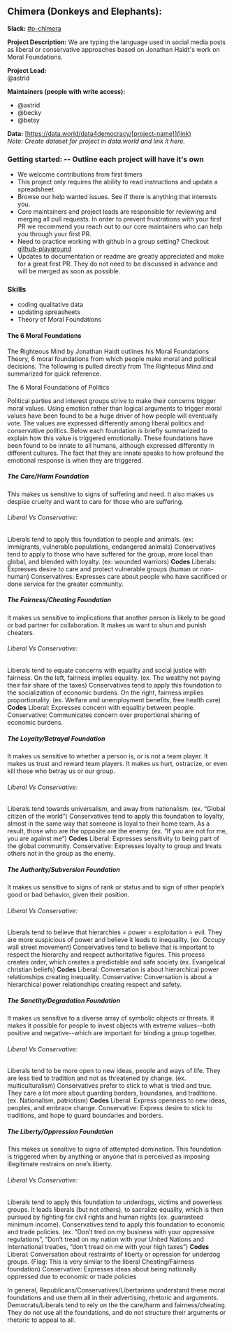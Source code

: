 ## Chimera (Donkeys and Elephants):

**Slack:** [#p-chimera](https://datafordemocracy.slack.com/messages/C7RUTAK9C)

**Project Description:**
We are typing the language used in social media posts as liberal or conservative approaches based on Jonathan Haidt's work on Moral Foundations. 

**Project Lead:**  
@astrid

**Maintainers (people with write access):**
* @astrid
* @becky
* @betsy

**Data:** [https://data.world/data4democracy/[project-name]](link)   
_Note: Create dataset for project in data.world and link it here._


### Getting started:  -- Outline each project will have it's own
* We welcome contributions from first timers 
* This project only requires the ability to read instructions and update a spreadsheet
* Browse our help wanted issues. See if there is anything that interests you.
* Core maintainers and project leads are responsible for reviewing and merging all pull requests. In order to prevent frustrations with your first PR we recommend you reach out to our core maintainers who can help you through your first PR.
* Need to practice working with github in a group setting? Checkout [github-playground](https://github.com/Data4Democracy/github-playground)
* Updates to documentation or readme are greatly appreciated and make for a great first PR. They do not need to be discussed in advance and will be merged as soon as possible.


### Skills
* coding qualitative data
* updating spreasheets
* Theory of Moral Foundations




#### The 6 Moral Foundations
The Righteous Mind  by Jonathan Haidt outlines his Moral Foundations Theory,  6 moral foundations from which people make moral and political decisions. The following is pulled directly from The Righteous Mind and summarized for quick reference. 

The 6 Moral Foundations of Politics

Political parties and interest groups strive to make their concerns trigger moral values. Using emotion rather than logical arguments to trigger moral values have been found to be a huge driver of how people will eventually vote. The values are expressed differently among liberal politics and conservative politics. 
Below each foundation is briefly summarized to explain how this value is triggered emotionally. These foundations have been found to be innate to all humans, although expressed differently in different cultures. The fact that they are innate speaks to how profound the emotional response is when they are triggered.

##### The Care/Harm Foundation
This makes us sensitive to signs of  suffering and need. It also makes us despise cruelty and want to care for those who are suffering. 
###### Liberal Vs Conservative:
Liberals tend to apply this foundation to people and animals. (ex: immigrants, vulnerable populations, endangered animals)
Conservatives tend to apply to those who have suffered for the group, more local than global, and blended with loyalty. (ex: wounded warriors)
**Codes**
Liberals:  Expresses desire to care and protect vulnerable groups (human or non-human)
Conservatives: Expresses care about people who have sacrificed or done service for the greater community.

##### The Fairness/Cheating Foundation
It makes us sensitive to implications that another person is likely to be good or bad partner for collaboration. It makes us want to shun and punish cheaters.  
###### Liberal Vs Conservative:
Liberals tend to equate concerns with equality and social justice with fairness. On the left, fairness implies equality. (ex. The wealthy not paying their fair share of the taxes)
Conservatives tend to apply this foundation to the socialization of economic burdens. On the right, fairness implies proportionality. (ex. Welfare and unemployment benefits, free health care)
**Codes**
Liberal: Expresses concern with equality between people.
Conservative: Communicates concern over proportional sharing of economic burdens.

##### The Loyalty/Betrayal Foundation
It makes us sensitive to whether a person is, or is not a team player. It makes us trust and reward team players. It makes us hurt, ostracize, or even kill those who betray us or our group. 
###### Liberal Vs Conservative:
Liberals tend towards universalism, and away from nationalism. (ex. “Global citizen of the world”)
Conservatives tend to apply this foundation to loyalty, almost in the same way that someone is loyal to their home team. As a result, those who are the opposite are the enemy. (ex. “If you are not for me, you are against me”)
**Codes**
Liberal: Expresses sensitivity to being part of the global community.
Conservative: Expresses loyalty to group and treats others not in the group as the enemy.

##### The Authority/Subversion Foundation
It makes us sensitive to signs of rank or status and to sign of other people’s good or bad behavior, given their position.  
###### Liberal Vs Conservative:
Liberals tend to believe that hierarchies = power = exploitation = evil. They are more suspicious of power and believe it leads to inequality. (ex. Occupy wall street movement)
Conservatives tend to believe that is important to respect the hierarchy and respect authoritative figures. This process creates order, which creates a predictable and safe society (ex. Evangelical christian beliefs)
**Codes**
Liberal: Conversation is about hierarchical power relationships creating inequality. 
Conservative: Conversation is about a hierarchical power relationships creating respect and safety.

##### The Sanctity/Degradation Foundation
It makes us sensitive to a diverse array of symbolic objects or threats. It makes it possible for people to invest objects with extreme values--both positive and negative--which are important for binding a group together. 
###### Liberal Vs Conservative:
Liberals tend to be more open to new ideas, people and ways of life. They are less tied to tradition and not as threatened by change. (ex. multiculturalism)
Conservatives prefer to stick to what is tried and true. They care a lot more about guarding borders, boundaries, and traditions. (ex. Nationalism, patriotism)
**Codes**
Liberal: Express openness to new ideas, peoples,  and embrace change.
Conservative: Express desire to stick to traditions, and hope to guard boundaries and borders.

##### The Liberty/Oppression Foundation
This makes us sensitive to signs of attempted domination. This foundation is triggered when by anything or anyone that is perceived as imposing illegitimate restrains on one’s liberty. 
###### Liberal Vs Conservative:
Liberals tend to apply this foundation to underdogs, victims and powerless groups. It leads liberals (but not others), to sacralize equality, which is then pursued by fighting for civil rights and human rights (ex. guaranteed minimum income).
Conservatives tend to apply this foundation to economic and trade policies. (ex. “Don’t tred on my business with your oppressive regulations”, “Don’t tread on my nation with your United Nations and International treaties, “don’t tread on me with your high taxes”)
**Codes**
Liberal: Conversation about restraints of liberty or opression for underdog groups. (Flag:  This is very similar to the liberal Cheating/Fairness foundation)
Conservative: Expresses ideas about being nationally oppressed due to economic or trade policies


In general, Republicans/Conservatives/Libertarians understand these moral foundations and use them all in their advertising, rhetoric and arguments. Democrats/Liberals tend to rely on the the care/harm and fairness/cheating. They do not use all the foundations, and do not structure their arguments or rhetoric to appeal to all. 

